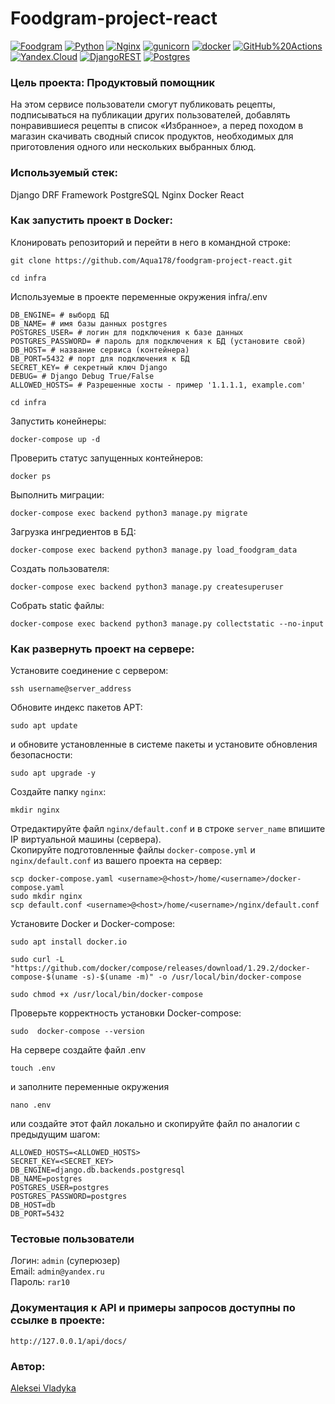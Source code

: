 # Foodgram-project-react
[![Foodgram](https://github.com/aqua178/foodgram-project-react/actions/workflows/foodgram_workflow.yml/badge.svg)](https://github.com/aqua178//foodgram-project-react/actions/workflows/foodgram_workflow.yml)
[![Python](https://img.shields.io/badge/-Python-464646?style=flat-square&logo=Python)](https://www.python.org/)
[![Nginx](https://img.shields.io/badge/-NGINX-464646?style=flat-square&logo=NGINX)](https://nginx.org/ru/)
[![gunicorn](https://img.shields.io/badge/-gunicorn-464646?style=flat-square&logo=gunicorn)](https://gunicorn.org/)
[![docker](https://img.shields.io/badge/-Docker-464646?style=flat-square&logo=docker)](https://www.docker.com/)
[![GitHub%20Actions](https://img.shields.io/badge/-GitHub%20Actions-464646?style=flat-square&logo=GitHub%20actions)](https://github.com/features/actions)
[![Yandex.Cloud](https://img.shields.io/badge/-Yandex.Cloud-464646?style=flat-square&logo=Yandex.Cloud)](https://cloud.yandex.ru/)
[![DjangoREST](https://img.shields.io/badge/DJANGO-REST-ff1709?style=for-the-badge&logo=django&logoColor=white&color=ff1709&labelColor=gray)](https://www.django-rest-framework.org/)
[![Postgres](https://img.shields.io/badge/postgres-%23316192.svg?style=for-the-badge&logo=postgresql&logoColor=white)](https://www.postgresql.org/)
### Цель проекта: Продуктовый помощник

На этом сервисе пользователи смогут публиковать рецепты, подписываться на публикации других пользователей, добавлять понравившиеся рецепты в список «Избранное», а перед походом в магазин скачивать сводный список продуктов, необходимых для приготовления одного или нескольких выбранных блюд.

### Используемый стек:

Django DRF Framework
PostgreSQL
Nginx
Docker
React

### Как запустить проект в Docker:

Клонировать репозиторий и перейти в него в командной строке:

```
git clone https://github.com/Aqua178/foodgram-project-react.git
```

```
cd infra
```

Используемые в проекте переменные окружения infra/.env

```
DB_ENGINE= # выборд БД 
DB_NAME= # имя базы данных postgres
POSTGRES_USER= # логин для подключения к базе данных
POSTGRES_PASSWORD= # пароль для подключения к БД (установите свой)
DB_HOST= # название сервиса (контейнера)
DB_PORT=5432 # порт для подключения к БД
SECRET_KEY= # секретный ключ Django
DEBUG= # Django Debug True/False
ALLOWED_HOSTS= # Разрешенные хосты - пример '1.1.1.1, example.com'
```

```
cd infra
```

Запустить конейнеры:

```
docker-compose up -d
```

Проверить статус запущенных контейнеров:

```
docker ps
```

Выполнить миграции:

```
docker-compose exec backend python3 manage.py migrate
```

Загрузка ингредиентов в БД:

```
docker-compose exec backend python3 manage.py load_foodgram_data
```

Создать пользователя:

```
docker-compose exec backend python3 manage.py createsuperuser
```

Собрать static файлы:

```
docker-compose exec backend python3 manage.py collectstatic --no-input
```

### Как развернуть проект на сервере:
Установите соединение с сервером:
```
ssh username@server_address
```
Обновите индекс пакетов APT:
```
sudo apt update
```
и обновите установленные в системе пакеты и установите обновления безопасности:
```
sudo apt upgrade -y
```
Создайте папку `nginx`:
```
mkdir nginx
```
Отредактируйте файл `nginx/default.conf` и в строке `server_name` впишите IP виртуальной машины (сервера).  
Скопируйте подготовленные файлы `docker-compose.yml` и `nginx/default.conf` из вашего проекта на сервер:
```
scp docker-compose.yaml <username>@<host>/home/<username>/docker-compose.yaml
sudo mkdir nginx
scp default.conf <username>@<host>/home/<username>/nginx/default.conf
```
Установите Docker и Docker-compose:
```
sudo apt install docker.io
```
```
sudo curl -L "https://github.com/docker/compose/releases/download/1.29.2/docker-compose-$(uname -s)-$(uname -m)" -o /usr/local/bin/docker-compose
```
```
sudo chmod +x /usr/local/bin/docker-compose
```
Проверьте корректность установки Docker-compose:
```
sudo  docker-compose --version
```
На сервере создайте файл .env 
```
touch .env
```
и заполните переменные окружения
```
nano .env
```
или создайте этот файл локально и скопируйте файл по аналогии с предыдущим шагом:
```
ALLOWED_HOSTS=<ALLOWED_HOSTS>
SECRET_KEY=<SECRET_KEY>
DB_ENGINE=django.db.backends.postgresql
DB_NAME=postgres
POSTGRES_USER=postgres
POSTGRES_PASSWORD=postgres
DB_HOST=db
DB_PORT=5432
```

### Тестовые пользователи
Логин: ```admin``` (суперюзер)  
Email: ```admin@yandex.ru```  
Пароль: ```rar10```

### Документация к API и примеры запросов доступны по ссылке в проекте:

```
http://127.0.0.1/api/docs/
```

### Автор:

[Aleksei Vladyka](https://github.com/aqua178/)

